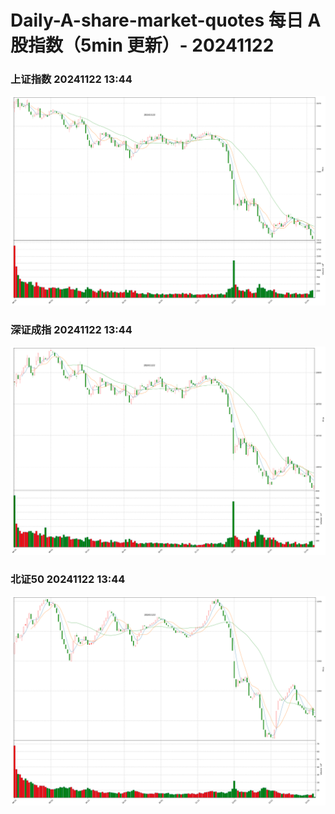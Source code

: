
# Daily-A-share-market-quotes 每日 A 股指数（5min 更新）- 20241122

### 上证指数 20241122 13:44
![](./fig/2024/11/20241122-sh000001.png)

### 深证成指 20241122 13:44
![](./fig/2024/11/20241122-sz399001.png)

### 北证50 20241122 13:44
![](./fig/2024/11/20241122-bj899050.png)
